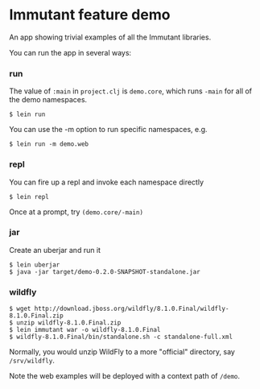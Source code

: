# Immutant feature demo

An app showing trivial examples of all the Immutant libraries.

You can run the app in several ways:

### run

The value of `:main` in `project.clj` is `demo.core`, which runs
`-main` for all of the demo namespaces.

    $ lein run

You can use the -m option to run specific namespaces, e.g.

    $ lein run -m demo.web

### repl

You can fire up a repl and invoke each namespace directly

    $ lein repl

Once at a prompt, try `(demo.core/-main)`

### jar

Create an uberjar and run it

    $ lein uberjar
    $ java -jar target/demo-0.2.0-SNAPSHOT-standalone.jar 

### wildfly

    $ wget http://download.jboss.org/wildfly/8.1.0.Final/wildfly-8.1.0.Final.zip
    $ unzip wildfly-8.1.0.Final.zip
    $ lein immutant war -o wildfly-8.1.0.Final
    $ wildfly-8.1.0.Final/bin/standalone.sh -c standalone-full.xml

Normally, you would unzip WildFly to a more "official" directory,
say `/srv/wildfly`.

Note the web examples will be deployed with a context path of `/demo`.
